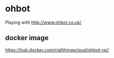 # ohbot
Playing with http://www.ohbot.co.uk/

## docker image
https://hub.docker.com/r/allthingscloud/ohbot-rpi/
